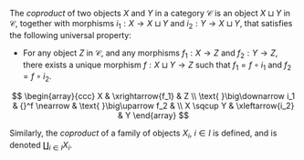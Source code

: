 The *coproduct* of two objects $X$ and $Y$ in a category $\mathcal{C}$ is an object $X \sqcup Y$ in $\mathcal{C}$, together with morphisms $i_1: X \to X \sqcup Y$ and $i_2: Y \to X \sqcup Y$, that satisfies the following universal property:

- For any object $Z$ in $\mathcal{C}$, and any morphisms $f_1: X \to Z$ and $f_2: Y \to Z$, there exists a unique morphism $f: X \sqcup Y \to Z$ such that $f_1 = f \circ i_1$ and $f_2 = f \circ i_2$.

$$
\begin{array}{ccc}
X & \xrightarrow{f_1} & Z \\
\text{  }\big\downarrow i_1 & {}^f \nearrow & \text{  }\big\uparrow f_2 & \\
X \sqcup Y  & \xleftarrow{i_2} & Y
\end{array}
$$

Similarly, the *coproduct* of a family of objects $X_i$, $i \in I$ is defined, and is denoted $\coprod_{i \in I} X_i$.
